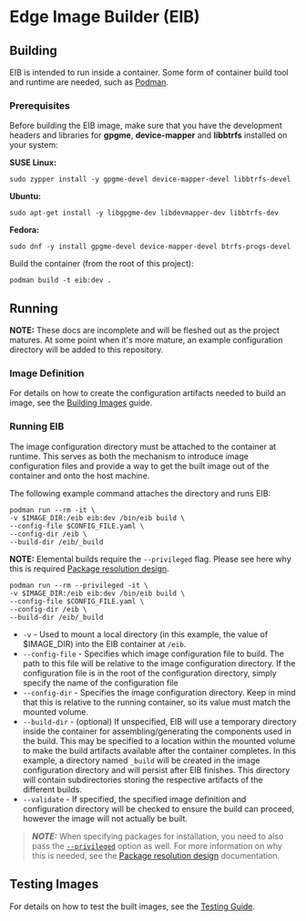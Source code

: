 # Edge Image Builder (EIB)

## Building

EIB is intended to run inside a container. Some form of container build tool and runtime are needed,
such as [Podman](https://podman.io/).

### Prerequisites
Before building the EIB image, make sure that you have the development headers and libraries for **gpgme**, **device-mapper** and **libbtrfs** installed on your system:

**SUSE Linux:**
```shell
sudo zypper install -y gpgme-devel device-mapper-devel libbtrfs-devel
```

**Ubuntu:** 
```shell
sudo apt-get install -y libgpgme-dev libdevmapper-dev libbtrfs-dev
```

**Fedora:**
```shell
sudo dnf -y install gpgme-devel device-mapper-devel btrfs-progs-devel
```

Build the container (from the root of this project):
```shell
podman build -t eib:dev .
```

## Running

**NOTE:** These docs are incomplete and will be fleshed out as the project matures. At some point when it's
more mature, an example configuration directory will be added to this repository.

### Image Definition

For details on how to create the configuration artifacts needed to build an image, see the
[Building Images](docs/building-images.md) guide.

### Running EIB

The image configuration directory must be attached to the container at runtime. This serves as both the mechanism
to introduce image configuration files and provide a way to get the built image out of the container and onto
the host machine. 

The following example command attaches the directory and runs EIB:
```shell
podman run --rm -it \
-v $IMAGE_DIR:/eib eib:dev /bin/eib build \
--config-file $CONFIG_FILE.yaml \
--config-dir /eib \
--build-dir /eib/_build
```

**NOTE:**
Elemental builds require the ```--privileged``` flag. Please see here why this is required [Package resolution design](./docs/design/pkg-resolution.md#running-the-eib-container).
```shell
podman run --rm --privileged -it \
-v $IMAGE_DIR:/eib eib:dev /bin/eib build \
--config-file $CONFIG_FILE.yaml \
--config-dir /eib \
--build-dir /eib/_build
```

* `-v` - Used to mount a local directory (in this example, the value of $IMAGE_DIR) into the EIB container at `/eib`.
* `--config-file` - Specifies which image configuration file to build. The path to this file will be relative to
  the image configuration directory. If the configuration file is in the root of the configuration directory, simply 
  specify the name of the configuration file 
* `--config-dir` - Specifies the image configuration directory. Keep in mind that this is relative to the running
  container, so its value must match the mounted volume.
* `--build-dir` - (optional) If unspecified, EIB will use a temporary directory inside the container for
  assembling/generating the components used in the build. This may be specified to a location within the mounted
  volume to make the build artifacts available after the container completes. In this example, a directory named
  `_build` will be created in the image configuration directory and will persist after EIB finishes. This directory
  will contain subdirectories storing the respective artifacts of the different builds.
* `--validate` - If specified, the specified image definition and configuration directory will be checked to ensure
  the build can proceed, however the image will not actually be built.

> **_NOTE:_** When specifying packages for installation, you need to also pass the [`--privileged`](https://docs.podman.io/en/latest/markdown/podman-run.1.html#privileged) option as well. For more information on why this is needed, see the [Package resolution design](./docs/design/pkg-resolution.md#running-the-eib-container) documentation.

## Testing Images

For details on how to test the built images, see the [Testing Guide](docs/testing-guide.md).
